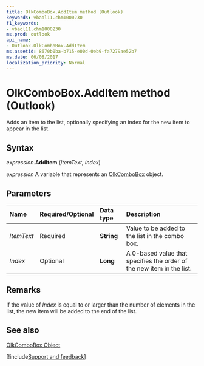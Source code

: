 ```yaml
---
title: OlkComboBox.AddItem method (Outlook)
keywords: vbaol11.chm1000230
f1_keywords:
- vbaol11.chm1000230
ms.prod: outlook
api_name:
- Outlook.OlkComboBox.AddItem
ms.assetid: 8670b0ba-b715-e00d-0eb9-fa7279ae52b7
ms.date: 06/08/2017
localization_priority: Normal
---
```



# OlkComboBox.AddItem method (Outlook)

Adds an item to the list, optionally specifying an index for the new item to appear in the list.


## Syntax

_expression_.**AddItem** (_ItemText_, _Index_)

_expression_ A variable that represents an [OlkComboBox](Outlook.OlkComboBox.md) object.


## Parameters



|Name|Required/Optional|Data type|Description|
|:-----|:-----|:-----|:-----|
| _ItemText_|Required| **String**|Value to be added to the list in the combo box.|
| _Index_|Optional| **Long**|A 0-based value that specifies the order of the new item in the list.|

## Remarks

If the value of  _Index_ is equal to or larger than the number of elements in the list, the new item will be added to the end of the list.


## See also


[OlkComboBox Object](Outlook.OlkComboBox.md)

[!include[Support and feedback](~/includes/feedback-boilerplate.md)]